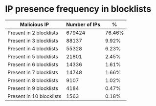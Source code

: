 # IP presence frequency in blocklists
| Malicious IP | Number of IPs | % |
|----|----|----|
| Present in 2 blocklists | 679424 | 76.46% |
| Present in 3 blocklists | 88137 | 9.92% |
| Present in 4 blocklists | 55328 | 6.23% |
| Present in 5 blocklists | 21801 | 2.45% |
| Present in 6 blocklists | 14336 | 1.61% |
| Present in 7 blocklists | 14748 | 1.66% |
| Present in 8 blocklists | 9107 | 1.02% |
| Present in 9 blocklists | 4184 | 0.47% |
| Present in 10 blocklists | 1563 | 0.18% |
